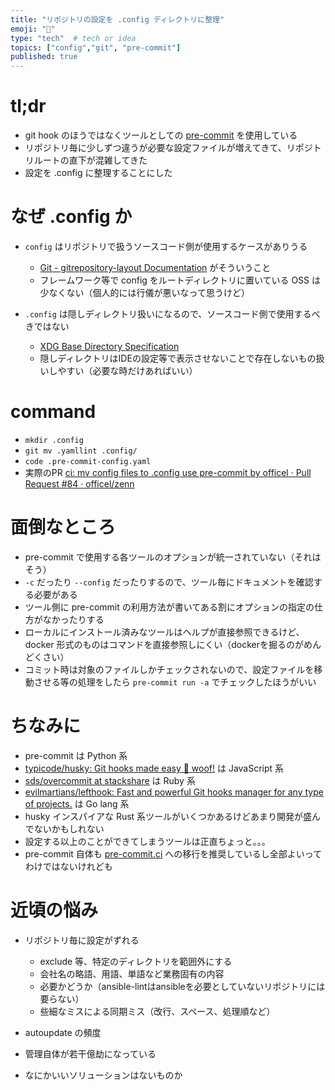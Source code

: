 ```yaml
---
title: "リポジトリの設定を .config ディレクトリに整理"
emoji: "🔧"
type: "tech"  # tech or idea
topics: ["config","git", "pre-commit"]
published: true
---
```


# tl;dr

- git hook のほうではなくツールとしての [pre-commit](https://pre-commit.com/) を使用している
- リポジトリ毎に少しずつ違うが必要な設定ファイルが増えてきて、リポジトリルートの直下が混雑してきた
- 設定を .config に整理することにした

# なぜ .config か

- `config` はリポジトリで扱うソースコード側が使用するケースがありうる

  - [Git - gitrepository-layout Documentation](https://git-scm.com/docs/gitrepository-layout) がそういうこと
  - フレームワーク等で config をルートディレクトリに置いている OSS は少なくない（個人的には行儀が悪いなって思うけど）

- `.config` は隠しディレクトリ扱いになるので、ソースコード側で使用するべきではない

  - [XDG Base Directory Specification](https://specifications.freedesktop.org/basedir-spec/latest/)
  - 隠しディレクトリはIDEの設定等で表示させないことで存在しないもの扱いしやすい（必要な時だけあればいい）

# command

- `mkdir .config`
- `git mv .yamllint .config/`
- `code .pre-commit-config.yaml`
- 実際のPR [ci: mv config files to .config use pre-commit by officel · Pull Request #84 · officel/zenn](https://github.com/officel/zenn/pull/84)

# 面倒なところ

- pre-commit で使用する各ツールのオプションが統一されていない（それはそう）
- `-c` だったり `--config` だったりするので、ツール毎にドキュメントを確認する必要がある
- ツール側に pre-commit の利用方法が書いてある割にオプションの指定の仕方がなかったりする
- ローカルにインストール済みなツールはヘルプが直接参照できるけど、docker 形式のものはコマンドを直接参照しにくい（dockerを掘るのがめんどくさい）
- コミット時は対象のファイルしかチェックされないので、設定ファイルを移動させる等の処理をしたら `pre-commit run -a` でチェックしたほうがいい

# ちなみに

- pre-commit は Python 系
- [typicode/husky: Git hooks made easy 🐶 woof!](https://github.com/typicode/husky) は JavaScript 系
- [sds/overcommit at stackshare](https://github.com/sds/overcommit) は Ruby 系
- [evilmartians/lefthook: Fast and powerful Git hooks manager for any type of projects.](https://github.com/evilmartians/lefthook) は Go lang 系
- husky インスパイアな Rust 系ツールがいくつかあるけどあまり開発が盛んでないかもしれない
- 設定する以上のことができてしまうツールは正直ちょっと。。。
- pre-commit 自体も [pre-commit.ci](https://pre-commit.ci/) への移行を推奨しているし全部よいってわけではないけれども

# 近頃の悩み

- リポジトリ毎に設定がずれる

  - exclude 等、特定のディレクトリを範囲外にする
  - 会社名の略語、用語、単語など業務固有の内容
  - 必要かどうか（ansible-lintはansibleを必要としていないリポジトリには要らない）
  - 些細なミスによる同期ミス（改行、スペース、処理順など）

- autoupdate の頻度
- 管理自体が若干億劫になっている
- なにかいいソリューションはないものか
